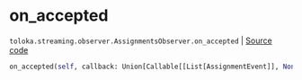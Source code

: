 # on_accepted
`toloka.streaming.observer.AssignmentsObserver.on_accepted` | [Source code](https://github.com/Toloka/toloka-kit/blob/v1.0.1/src/streaming/observer.py#L389)

```python
on_accepted(self, callback: Union[Callable[[List[AssignmentEvent]], None], Callable[[List[AssignmentEvent]], Awaitable[None]]])
```

